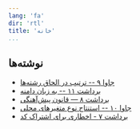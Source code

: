 ```yaml
---
lang: 'fa'
dir: 'rtl'
title: 'خانه'
...
```


## نوشته‌ها

* [جاوا ۹ -- ترتیب در الحاق رشته‌ها](/blog/2018/04/java-9-string-concat.html)
* [برداشت ۱۱ -- به زبان دامنه](/blog/2018/04/97-things-11-domain-lang.html)
* [برداشت ۸ — قانون پیش‌آهنگی](/blog/2018/03/97-things-08-boy-scouts.html)
* [جاوا ۱۰ -- استنتاج نوع متغیرهای محلی](/blog/2018/03/java-10-vars.html)
* [برداشت ۷ - اخطاری برای اشتراک کد](/blog/2018/03/97-things-07.html)

